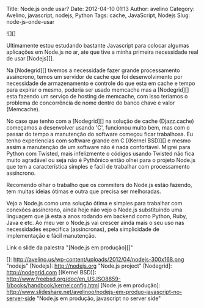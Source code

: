 Title: Node.js onde usar?
Date: 2012-04-10 01:13
Author: avelino
Category: Avelino, javascript, nodejs, Python
Tags: cache, JavaScript, Nodejs
Slug: node-js-onde-usar

![][]

Ultimamente estou estudando bastante Javascript para colocar algumas
aplicações em Node.js no ar, ate que tive a minha primeira necessidade
real de usar [Nodejs][].

Na [Nodegrid][] tivemos a necessidade fazer grande processamento
assíncrono, temos um servidor de cache que foi desenvolvimento por
necessidade de armazenamento e controle do que esta em cache e tempo
para expirar o mesmo, poderia ser usado memcache mas a [Nodegrid][] esta
fazendo um serviço de hosting de memcache, com isso teríamos o problema
de concorrência de nome dentro do banco chave e valor (Memcache).

No case que tenho com a [Nodegrid][] na solução de cache (Djazz.cache)
começamos a desenvolver usando 'C', funcionou muito bem, mas com o
passar do tempo a manutenção do software começou ficar trabalhosa. Eu
tenho experiencias com software grande em C [(Kernel BSD)][] e mesmo
assim a manutenção de um software não é nada confortável. Migrei para
Python com Twisted, mais infelizmente o códigos usando Twisted não fica
muito agradável ou seja não é Pythônico então olhei para o projeto
Node.js que tem a característica simples e facil de trabalhar com
processamento assíncrono.

Recomendo olhar o trabalho que os commiters do Node.js estão fazendo,
tem muitas ideias ótimas e outra que precisa ser melhoradas.

Vejo a Node.js como uma solução ótima e simples para trabalhar com
conexões assíncrono, ainda hoje não vejo o Node.js substituindo uma
linguagem que já esta a anos rodando em backend como Python, Ruby, Java
e etc. Ao meu ver o Node.js vai crescer ainda mais o seu uso nas
necessidades específica (assíncronas), pela simplicidade de
implementação e fácil manutenção.

Link o slide da palestra "[Node.js em produção][]"

  []: http://avelino.us/wp-content/uploads/2012/04/nodejs-300x168.png
    "nodejs"
  [Nodejs]: http://nodejs.org "Node.js project"
  [Nodegrid]: http://nodegrid.com
  [(Kernel BSD)]: http://www.freebsd.org/doc/en_US.ISO8859-1/books/handbook/kernelconfig.html
  [Node.js em produção]: http://www.slideshare.net/avelinoo/nodejs-em-produo-javascript-no-server-side
    "Node.js em produção, javascript no server side"
